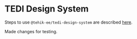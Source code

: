 # TEDI Design System

Steps to use `@tehik-ee/tedi-design-system` are described [here](https://github.com/TEHIK-EE/tedi-design-system/wiki).

Made changes for testing.
